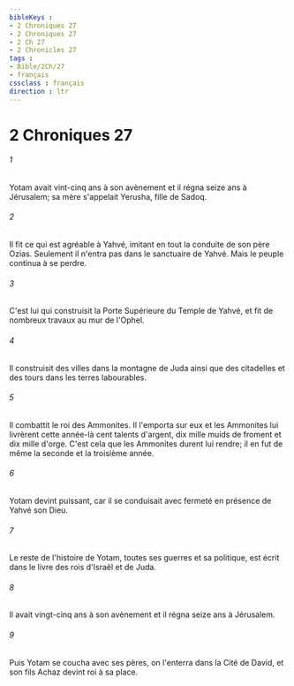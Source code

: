 ```yaml
---
bibleKeys : 
- 2 Chroniques 27
- 2 Chroniques 27
- 2 Ch 27
- 2 Chronicles 27
tags : 
- Bible/2Ch/27
- français
cssclass : français
direction : ltr
---
```


# 2 Chroniques 27

###### 1
Yotam avait vint-cinq ans à son avènement et il régna seize ans à Jérusalem; sa mère s'appelait Yerusha, fille de Sadoq. 
###### 2
Il fit ce qui est agréable à Yahvé, imitant en tout la conduite de son père Ozias. Seulement il n'entra pas dans le sanctuaire de Yahvé. Mais le peuple continua à se perdre. 
###### 3
C'est lui qui construisit la Porte Supérieure du Temple de Yahvé, et fit de nombreux travaux au mur de l'Ophel. 
###### 4
Il construisit des villes dans la montagne de Juda ainsi que des citadelles et des tours dans les terres labourables. 
###### 5
Il combattit le roi des Ammonites. Il l'emporta sur eux et les Ammonites lui livrèrent cette année-là cent talents d'argent, dix mille muids de froment et dix mille d'orge. C'est cela que les Ammonites durent lui rendre; il en fut de même la seconde et la troisième année. 
###### 6
Yotam devint puissant, car il se conduisait avec fermeté en présence de Yahvé son Dieu. 
###### 7
Le reste de l'histoire de Yotam, toutes ses guerres et sa politique, est écrit dans le livre des rois d'Israël et de Juda. 
###### 8
Il avait vingt-cinq ans à son avènement et il régna seize ans à Jérusalem. 
###### 9
Puis Yotam se coucha avec ses pères, on l'enterra dans la Cité de David, et son fils Achaz devint roi à sa place. 
